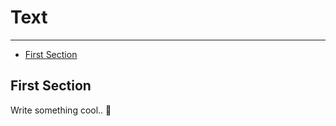 # Text

---

- [First Section](#section-1)

<a name="section-1"></a>
## First Section

Write something cool.. 🦊
